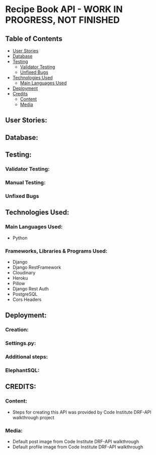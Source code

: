 # Recipe Book API - WORK IN PROGRESS, NOT FINISHED

## Table of Contents
+ [User Stories](#user-stories "User Stories")
+ [Database](#database "Database")
+ [Testing](#testing "Testing")
  + [Validator Testing](#validator-testing "Validator Testing")
  + [Unfixed Bugs](#unfixed-bugs "Unfixed Bugs")
+ [Technologies Used](#technologies-used "Technologies Used")
  + [Main Languages Used](#main-languages-used "Main Languages Used")
+ [Deployment](#deployment "Deployment")
+ [Credits](#credits "Credits")
  + [Content](#content "Content")
  + [Media](#media "Media")

## User Stories:

## Database:

## Testing:
### Validator Testing: 

### Manual Testing:

### Unfixed Bugs

## Technologies Used:
### Main Languages Used:
- Python

### Frameworks, Libraries & Programs Used:
- Django
- Django RestFramework
- Cloudinary
- Heroku
- Pillow
- Django Rest Auth
- PostgreSQL
- Cors Headers

## Deployment:
### Creation:

### Settings.py: 

### Additional steps:


### ElephantSQL:

## CREDITS:

### Content:
- Steps for creating this API was provided by Code Institute DRF-API walkthrough project

### Media:
- Default post image from Code Institute DRF-API walkthrough
- Default profile image from Code Institute DRF-API walkthrough
